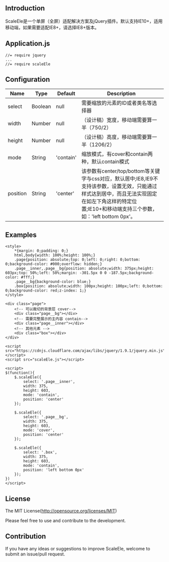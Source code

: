 ## Introduction

ScaleEle是一个单屏（全屏）适配解决方案及jQuery插件。默认支持IE10+，适用移动端，如果需要适配IE8+，请选择IE8+版本。

## Application.js

```
//= require jquery
...
//= require scaleEle
```

## Configuration

| Name      | Type    |  Default  | Description |
| --------  | ------  | --------- | ------------ |
| select     | Boolean  |   null   | 需要缩放的元素的ID或者类名等选择器 |
| width     | Number  |   null   | （设计稿）宽度，移动端需要算一半（750/2） |
| height      | Number |   null    | （设计稿）高度，移动端需要算一半（1206/2） |
| mode     	| String |   'contain'    | 缩放模式，有cover和contain两种，默认contain模式 |
| position     	| String |   'center'    | 该参数有center/top/bottom等关键字与css对应，默认居中;IE8,IE9不支持该参数，设置无效，只能通过样式达到居中，而且无法实现固定在如左下角这样的特定位置;IE10+和移动端支持三个参数，如：'left bottom 0px'。 |

## Examples

```
<style>
    *{margin: 0;padding: 0;}
    html,body{width: 100%;height: 100%;}
    .page{position: absolute;top: 0;left: 0;right: 0;bottom: 0;background-color: #000;overflow: hidden;}
    .page__inner,.page__bg{position: absolute;width: 375px;height: 603px;top: 50%;left: 50%;margin: -301.5px 0 0 -187.5px;background-color: #fff;}
    .page__bg{background-color: blue;}
    .box{position: absolute;width: 100px;height: 100px;left: 0;bottom: 0;background-color: red;z-index: 1;}
</style>

<div class="page">
    <!-- 可以裁切的背景层 cover-->
    <div class="page__bg"></div>
    <!-- 需要完整展示的主内容 contain-->
    <div class="page__inner"></div>
    <!-- 其他元素 -->
    <div class="box"></div>
</div>

<script src="https://cdnjs.cloudflare.com/ajax/libs/jquery/1.9.1/jquery.min.js"></script>
<script src="scaleEle.js"></script>

<script>
$(function(){
    $.scaleEle({
        select: '.page__inner',
        width: 375,
        height: 603,
        mode: 'contain',
        position: 'center'
    });

    $.scaleEle({
        select: '.page__bg',
        width: 375,
        height: 603,
        mode: 'cover',
        position: 'center'
    });

    $.scaleEle({
        select: '.box',
        width: 375,
        height: 603,
        mode: 'contain',
        position: 'left bottom 0px'
    });
})
</script>
```

## License

The MIT License(http://opensource.org/licenses/MIT)

Please feel free to use and contribute to the development.

## Contribution

If you have any ideas or suggestions to improve ScaleEle, welcome to submit an issue/pull request.
